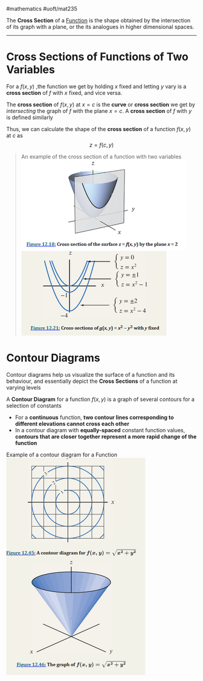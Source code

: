 #mathematics #uoft/mat235 

The **Cross Section** of a [Function](Function.md) is the shape obtained by the intersection of its graph with a plane, or the its analogues in higher dimensional spaces. 

---
# Cross Sections of Functions of Two Variables
For a [](Function.md#^bd9cf4|Function%20of%20Two%20Variables) $f(x,y)$ ,the function we get by holding $x$ fixed and letting $y$ vary is a **cross section** of $f$ with $x$ fixed, and vice versa.

The **cross section** of $f(x,y)$ at $x=c$ is the **curve** or **cross section** we get by *intersecting* the graph of $f$ with the plane $x=c$. A **cross section** of $f$ with $y$ is defined similarly

Thus, we can calculate the shape of the **cross section** of a function $f(x,y)$ at $c$ as $$z=f(c,y)$$

>An example of the cross section of a function with two variables  
	![Pasted image 20230919220237](Images/Pasted%20image%2020230919220237.png)![Pasted image 20230919220255](Images/Pasted%20image%2020230919220255.png)


# Contour Diagrams
Contour diagrams help us visualize the surface of a function and its behaviour, and essentially depict the **Cross Sections** of a function at varying levels

A **Contour Diagram** for a function $f(x,y)$ is a graph of several contours for a selection of constants

- For a **continuous** function, **two contour lines corresponding to different elevations cannot cross each other**
- In a contour diagram with **equally-spaced** constant function values, **contours that are closer together represent a more rapid change of the function**



Example of a contour diagram for a Function  
	![Pasted image 20230919221716](Images/Pasted%20image%2020230919221716.png)